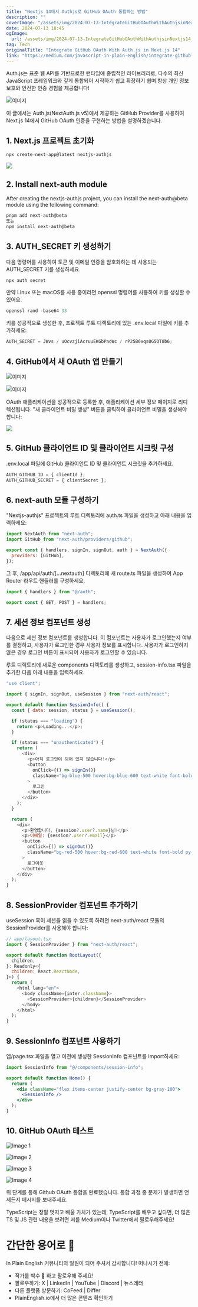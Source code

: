 ```yaml
---
title: "Nextjs 14에서 Authjs로 GitHub OAuth 통합하는 방법"
description: ""
coverImage: "/assets/img/2024-07-13-IntegrateGitHubOAuthWithAuthjsinNextjs14_0.png"
date: 2024-07-13 18:45
ogImage:
  url: /assets/img/2024-07-13-IntegrateGitHubOAuthWithAuthjsinNextjs14_0.png
tag: Tech
originalTitle: "Integrate GitHub OAuth With Auth.js in Next.js 14"
link: "https://medium.com/javascript-in-plain-english/integrate-github-oauth-with-auth-js-in-next-js-14-c618049c539f"
---
```


Auth.js는 표준 웹 API를 기반으로한 런타임에 중립적인 라이브러리로, 다수의 최신 JavaScript 프레임워크와 깊게 통합되어 시작하기 쉽고 확장하기 쉽며 항상 개인 정보 보호와 안전한 인증 경험을 제공합니다!

![이미지](/assets/img/2024-07-13-IntegrateGitHubOAuthWithAuthjsinNextjs14_0.png)

이 글에서는 Auth.js(NextAuth.js v5)에서 제공하는 GitHub Provider를 사용하여 Next.js 14에서 GitHub OAuth 인증을 구현하는 방법을 설명하겠습니다.

## 1. Next.js 프로젝트 초기화

<div class="content-ad"></div>

```js
npx create-next-app@latest nextjs-authjs
```

<img src="/assets/img/2024-07-13-IntegrateGitHubOAuthWithAuthjsinNextjs14_1.png" />

## 2. Install next-auth module

After creating the nextjs-authjs project, you can install the next-auth@beta module using the following command:

<div class="content-ad"></div>

```js
pnpm add next-auth@beta
또는
npm install next-auth@beta
```

## 3. AUTH_SECRET 키 생성하기

다음 명령어를 사용하여 토큰 및 이메일 인증을 암호화하는 데 사용되는 AUTH_SECRET 키를 생성하세요.

```js
npx auth secret
```

<div class="content-ad"></div>

만약 Linux 또는 macOS를 사용 중이라면 openssl 명령어를 사용하여 키를 생성할 수 있어요.

```js
openssl rand -base64 33
```

키를 성공적으로 생성한 후, 프로젝트 루트 디렉토리에 있는 .env.local 파일에 키를 추가하세요:

```js
AUTH_SECRET = JWvs / uOcvzjiAcruuEKGbPaoWc / rP25B6xqs0G5QT8b6;
```

<div class="content-ad"></div>

## 4. GitHub에서 새 OAuth 앱 만들기

![이미지](/assets/img/2024-07-13-IntegrateGitHubOAuthWithAuthjsinNextjs14_2.png)

![이미지](/assets/img/2024-07-13-IntegrateGitHubOAuthWithAuthjsinNextjs14_3.png)

OAuth 애플리케이션을 성공적으로 등록한 후, 애플리케이션 세부 정보 페이지로 리디렉션됩니다. "새 클라이언트 비밀 생성" 버튼을 클릭하여 클라이언트 비밀을 생성해야 합니다:

<div class="content-ad"></div>

<img src="/assets/img/2024-07-13-IntegrateGitHubOAuthWithAuthjsinNextjs14_4.png" />

## 5. GitHub 클라이언트 ID 및 클라이언트 시크릿 구성

.env.local 파일에 GitHub 클라이언트 ID 및 클라이언트 시크릿을 추가하세요.

```js
AUTH_GITHUB_ID = { clientId };
AUTH_GITHUB_SECRET = { clientSecret };
```

<div class="content-ad"></div>

## 6. next-auth 모듈 구성하기

"Nextjs-authjs" 프로젝트의 루트 디렉토리에 auth.ts 파일을 생성하고 아래 내용을 입력하세요:

```js
import NextAuth from "next-auth";
import GitHub from "next-auth/providers/github";

export const { handlers, signIn, signOut, auth } = NextAuth({
  providers: [GitHub],
});
```

그 후, /app/api/auth/[...nextauth] 디렉토리에 새 route.ts 파일을 생성하여 App Router 라우트 핸들러를 구성하세요.

<div class="content-ad"></div>

```js
import { handlers } from "@/auth";

export const { GET, POST } = handlers;
```

## 7. 세션 정보 컴포넌트 생성

다음으로 세션 정보 컴포넌트를 생성합니다. 이 컴포넌트는 사용자가 로그인했는지 여부를 결정하고, 사용자가 로그인한 경우 사용자 정보를 표시합니다. 사용자가 로그인하지 않은 경우 로그인 버튼이 표시되어 사용자가 로그인할 수 있습니다.

루트 디렉토리에 새로운 components 디렉토리를 생성하고, session-info.tsx 파일을 추가한 다음 아래 내용을 입력하세요.

<div class="content-ad"></div>

```js
"use client";

import { signIn, signOut, useSession } from "next-auth/react";

export default function SessionInfo() {
  const { data: session, status } = useSession();

  if (status === "loading") {
    return <p>Loading...</p>;
  }

  if (status === "unauthenticated") {
    return (
      <div>
        <p>아직 로그인이 되어 있지 않습니다!</p>
        <button
          onClick={() => signIn()}
          className="bg-blue-500 hover:bg-blue-600 text-white font-bold py-2 px-4 rounded"
        >
          로그인
        </button>
      </div>
    );
  }

  return (
    <div>
      <p>환영합니다, {session?.user?.name}님!</p>
      <p>이메일: {session?.user?.email}</p>
      <button
        onClick={() => signOut()}
        className="bg-red-500 hover:bg-red-600 text-white font-bold py-2 px-4 rounded mt-2"
      >
        로그아웃
      </button>
    </div>
  );
}
```

## 8. SessionProvider 컴포넌트 추가하기

useSession 훅이 세션을 읽을 수 있도록 하려면 next-auth/react 모듈의 SessionProvider를 사용해야 합니다:

```js
// app/layout.tsx
import { SessionProvider } from "next-auth/react";

export default function RootLayout({
  children,
}: Readonly<{
  children: React.ReactNode,
}>) {
  return (
    <html lang="en">
      <body className={inter.className}>
        <SessionProvider>{children}</SessionProvider>
      </body>
    </html>
  );
}
```

<div class="content-ad"></div>

## 9. SessionInfo 컴포넌트 사용하기

앱/page.tsx 파일을 열고 이전에 생성한 SessionInfo 컴포넌트를 import하세요:

```jsx
import SessionInfo from "@/components/session-info";

export default function Home() {
  return (
    <div className="flex items-center justify-center bg-gray-100">
      <SessionInfo />
    </div>
  );
}
```

## 10. GitHub OAuth 테스트

<div class="content-ad"></div>

![Image 1](/assets/img/2024-07-13-IntegrateGitHubOAuthWithAuthjsinNextjs14_5.png)

![Image 2](/assets/img/2024-07-13-IntegrateGitHubOAuthWithAuthjsinNextjs14_6.png)

![Image 3](/assets/img/2024-07-13-IntegrateGitHubOAuthWithAuthjsinNextjs14_7.png)

![Image 4](/assets/img/2024-07-13-IntegrateGitHubOAuthWithAuthjsinNextjs14_8.png)

<div class="content-ad"></div>

위 단계를 통해 Github OAuth 통합을 완료했습니다. 통합 과정 중 문제가 발생하면 언제든지 메시지를 보내주세요.

TypeScript는 정말 멋지고 배울 가치가 있는데, TypeScript를 배우고 싶다면, 더 많은 TS 및 JS 관련 내용을 보려면 저를 Medium이나 Twitter에서 팔로우해주세요!

# 간단한 용어로 🚀

In Plain English 커뮤니티의 일원이 되어 주셔서 감사합니다! 떠나시기 전에:

<div class="content-ad"></div>

- 작가를 박수 👏 하고 팔로우해 주세요!
- 팔로우하기: X | LinkedIn | YouTube | Discord | 뉴스레터
- 다른 플랫폼 방문하기: CoFeed | Differ
- PlainEnglish.io에서 더 많은 콘텐츠 확인하기
